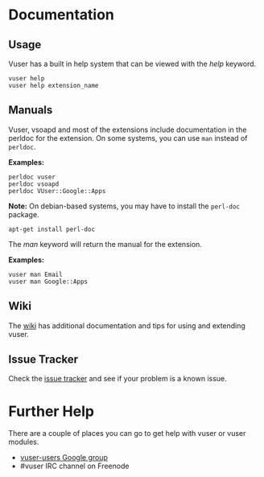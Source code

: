 # Documentation #
## Usage ##
Vuser has a built in help system that can be viewed with the _help_ keyword.
```
vuser help
vuser help extension_name
```

## Manuals ##
Vuser, vsoapd and most of the extensions include documentation in the perldoc for the extension. On some systems, you can use `man` instead of `perldoc`.

**Examples:**
```
perldoc vuser
perldoc vsoapd
perldoc VUser::Google::Apps
```

**Note:** On debian-based systems, you may have to install the `perl-doc` package.
```
apt-get install perl-doc
```

The _man_ keyword will return the manual for the extension.

**Examples:**
```
vuser man Email
vuser man Google::Apps
```

## Wiki ##
The [wiki](http://code.google.com/p/vuser/w/list) has additional documentation and tips for using and extending vuser.

## Issue Tracker ##
Check the [issue tracker](http://code.google.com/p/vuser/issues/list) and see if your problem is a known issue.

# Further Help #
There are a couple of places you can go to get help with vuser or vuser modules.

  * [vuser-users Google group](http://groups.google.com/group/vuser-users)
  * #vuser IRC channel on Freenode